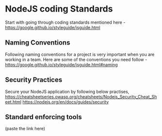 # NodeJS coding Standards
Start with going through coding standards mentioned here - https://google.github.io/styleguide/jsguide.html 
## Naming Conventions
Following naming conventions for a project is very important when you are working in a team.
Here are some of the conventions you need follow - https://google.github.io/styleguide/jsguide.html#naming
## Security Practices
Secure your NodeJS application by following below practises,
https://cheatsheetseries.owasp.org/cheatsheets/Nodejs_Security_Cheat_Sheet.html
https://nodejs.org/en/docs/guides/security

## Standard enforcing tools
(paste the link here)
